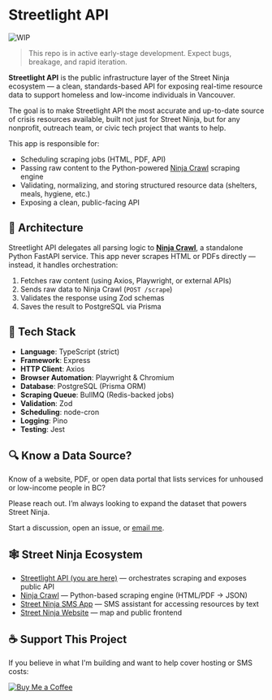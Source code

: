# Streetlight API

![WIP](https://img.shields.io/badge/status-WIP-blueviolet?style=for-the-badge)  
> This repo is in active early-stage development. Expect bugs, breakage, and rapid iteration.

**Streetlight API** is the public infrastructure layer of the Street Ninja ecosystem — a clean, standards-based API for exposing real-time resource data to support homeless and low-income individuals in Vancouver.

The goal is to make Streetlight API the most accurate and up-to-date source of crisis resources available, built not just for Street Ninja, but for any nonprofit, outreach team, or civic tech project that wants to help.

This app is responsible for:

- Scheduling scraping jobs (HTML, PDF, API)
- Passing raw content to the Python-powered [Ninja Crawl](https://github.com/FirstFlush/ninja_crawl) scraping engine
- Validating, normalizing, and storing structured resource data (shelters, meals, hygiene, etc.)
- Exposing a clean, public-facing API


## 🔗 Architecture

Streetlight API delegates all parsing logic to [**Ninja Crawl**](https://github.com/FirstFlush/ninja_crawl), a standalone Python FastAPI service. This app never scrapes HTML or PDFs directly — instead, it handles orchestration:

1. Fetches raw content (using Axios, Playwright, or external APIs)
2. Sends raw data to Ninja Crawl (`POST /scrape`)
3. Validates the response using Zod schemas
4. Saves the result to PostgreSQL via Prisma


## 🧱 Tech Stack

- **Language**: TypeScript (strict)
- **Framework**: Express
- **HTTP Client**: Axios
- **Browser Automation**: Playwright & Chromium
- **Database**: PostgreSQL (Prisma ORM)
- **Scraping Queue**: BullMQ (Redis-backed jobs)
- **Validation**: Zod
- **Scheduling**: node-cron
- **Logging**: Pino
- **Testing**: Jest


## 🔍 Know a Data Source?

Know of a website, PDF, or open data portal that lists services for unhoused or low-income people in BC?

Please reach out. I’m always looking to expand the dataset that powers Street Ninja.

Start a discussion, open an issue, or [email me](mailto:firstflush@protonmail.com).


## 🕸 Street Ninja Ecosystem

- [Streetlight API (you are here)](https://github.com/FirstFlush/streetlight-api) — orchestrates scraping and exposes public API
- [Ninja Crawl](https://github.com/FirstFlush/ninja_crawl) — Python-based scraping engine (HTML/PDF → JSON)
- [Street Ninja SMS App](https://github.com/FirstFlush/street_ninja) — SMS assistant for accessing resources by text
- [Street Ninja Website](https://github.com/FirstFlush/website_street_ninja) — map and public frontend


## ☕ Support This Project

If you believe in what I'm building and want to help cover hosting or SMS costs:

[![Buy Me a Coffee](https://img.shields.io/badge/Buy%20Me%20a%20Coffee-Donate-yellow?logo=buy-me-a-coffee&style=for-the-badge)](https://www.buymeacoffee.com/firstflush)
